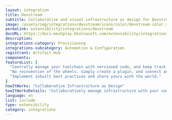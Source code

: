 ```yaml
---
layout: integration
title: Devstream
subtitle: Collaborative and visual infrastructure as design for Devstream
image: /assets/img/integrations/devstream/icons/color/devstream-color.svg
permalink: extensibility/integrations/devstream
docURL: https://docs-meshplay.khulnasoft.com/extensibility/integrations/devstream
description: 
integrations-category: Provisioning
integrations-subcategory: Automation & Configuration
registrant: Artifact Hub
components: 
featureList: [
  "Centrally manage your toolchain with versioned code, and keep track of every change.",
  "No reinvention of the wheels. Simply create a plugin, and connect any tools you like with DevStream.",
  "Implement inbuilt best practices and share yours with the world."
]
howItWorks: "Collaborative Infrastructure as Design"
howItWorksDetails: "Collaboratively manage infrastructure with your coworkers synchronously sharing the same designs."
language: en
list: include
type: extensibility
category: integrations
---
```

